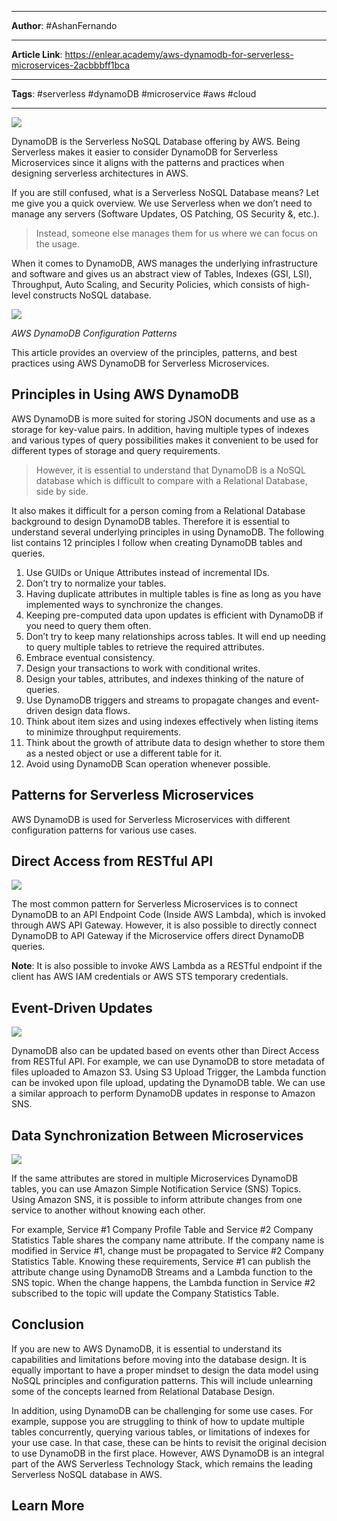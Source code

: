 

----

**Author**: #AshanFernando

----

**Article Link**: https://enlear.academy/aws-dynamodb-for-serverless-microservices-2acbbbff1bca

----

**Tags**: #serverless #dynamoDB #microservice #aws #cloud

---



![](https://miro.medium.com/v2/resize:fit:700/1*xLCc8hXb0SvR6qgIWCuiyA.jpeg)

DynamoDB is the Serverless NoSQL Database offering by AWS. Being Serverless makes it easier to consider DynamoDB for Serverless Microservices since it aligns with the patterns and practices when designing serverless architectures in AWS.

If you are still confused, what is a Serverless NoSQL Database means? Let me give you a quick overview. We use Serverless when we don’t need to manage any servers (Software Updates, OS Patching, OS Security &, etc.).

> Instead, someone else manages them for us where we can focus on the usage.

When it comes to DynamoDB, AWS manages the underlying infrastructure and software and gives us an abstract view of Tables, Indexes (GSI, LSI), Throughput, Auto Scaling, and Security Policies, which consists of high-level constructs NoSQL database.

![](https://miro.medium.com/v2/resize:fit:700/0*NLzNYw0dPeSyTD7j.)

_AWS DynamoDB Configuration Patterns_

This article provides an overview of the principles, patterns, and best practices using AWS DynamoDB for Serverless Microservices.

## Principles in Using AWS DynamoDB

AWS DynamoDB is more suited for storing JSON documents and use as a storage for key-value pairs. In addition, having multiple types of indexes and various types of query possibilities makes it convenient to be used for different types of storage and query requirements.

> However, it is essential to understand that DynamoDB is a NoSQL database which is difficult to compare with a Relational Database, side by side.

It also makes it difficult for a person coming from a Relational Database background to design DynamoDB tables. Therefore it is essential to understand several underlying principles in using DynamoDB. The following list contains 12 principles I follow when creating DynamoDB tables and queries.

1.  Use GUIDs or Unique Attributes instead of incremental IDs.
2.  Don’t try to normalize your tables.
3.  Having duplicate attributes in multiple tables is fine as long as you have implemented ways to synchronize the changes.
4.  Keeping pre-computed data upon updates is efficient with DynamoDB if you need to query them often.
5.  Don’t try to keep many relationships across tables. It will end up needing to query multiple tables to retrieve the required attributes.
6.  Embrace eventual consistency.
7.  Design your transactions to work with conditional writes.
8.  Design your tables, attributes, and indexes thinking of the nature of queries.
9.  Use DynamoDB triggers and streams to propagate changes and event-driven design data flows.
10.  Think about item sizes and using indexes effectively when listing items to minimize throughput requirements.
11.  Think about the growth of attribute data to design whether to store them as a nested object or use a different table for it.
12.  Avoid using DynamoDB Scan operation whenever possible.

## Patterns for Serverless Microservices

AWS DynamoDB is used for Serverless Microservices with different configuration patterns for various use cases.

## Direct Access from RESTful API

![](https://miro.medium.com/v2/resize:fit:700/0*3VmKpu2Tp5iK_P0b.)

The most common pattern for Serverless Microservices is to connect DynamoDB to an API Endpoint Code (Inside AWS Lambda), which is invoked through AWS API Gateway. However, it is also possible to directly connect DynamoDB to API Gateway if the Microservice offers direct DynamoDB queries.

**Note**: It is also possible to invoke AWS Lambda as a RESTful endpoint if the client has AWS IAM credentials or AWS STS temporary credentials.

## Event-Driven Updates

![](https://miro.medium.com/v2/resize:fit:700/0*CEgp4yl0htHJKVHk.)

DynamoDB also can be updated based on events other than Direct Access from RESTful API. For example, we can use DynamoDB to store metadata of files uploaded to Amazon S3. Using S3 Upload Trigger, the Lambda function can be invoked upon file upload, updating the DynamoDB table. We can use a similar approach to perform DynamoDB updates in response to Amazon SNS.

## Data Synchronization Between Microservices

![](https://miro.medium.com/v2/resize:fit:700/0*RUCK1QDUYibIyeZF.)

If the same attributes are stored in multiple Microservices DynamoDB tables, you can use Amazon Simple Notification Service (SNS) Topics. Using Amazon SNS, it is possible to inform attribute changes from one service to another without knowing each other.

For example, Service #1 Company Profile Table and Service #2 Company Statistics Table shares the company name attribute. If the company name is modified in Service #1, change must be propagated to Service #2 Company Statistics Table. Knowing these requirements, Service #1 can publish the attribute change using DynamoDB Streams and a Lambda function to the SNS topic. When the change happens, the Lambda function in Service #2 subscribed to the topic will update the Company Statistics Table.

## Conclusion

If you are new to AWS DynamoDB, it is essential to understand its capabilities and limitations before moving into the database design. It is equally important to have a proper mindset to design the data model using NoSQL principles and configuration patterns. This will include unlearning some of the concepts learned from Relational Database Design.

In addition, using DynamoDB can be challenging for some use cases. For example, suppose you are struggling to think of how to update multiple tables concurrently, querying various tables, or limitations of indexes for your use case. In that case, these can be hints to revisit the original decision to use DynamoDB in the first place. However, AWS DynamoDB is an integral part of the AWS Serverless Technology Stack, which remains the leading Serverless NoSQL database in AWS.

## Learn More